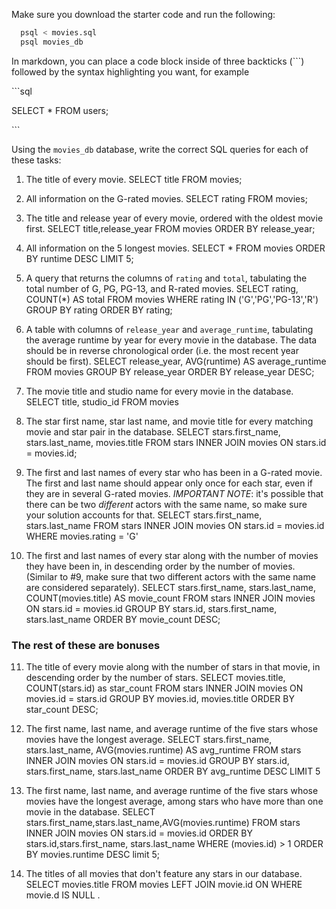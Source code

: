 Make sure you download the starter code and run the following:

```sh
  psql < movies.sql
  psql movies_db
```

In markdown, you can place a code block inside of three backticks (```) followed by the syntax highlighting you want, for example

\```sql

SELECT \* FROM users;

\```

Using the `movies_db` database, write the correct SQL queries for each of these tasks:

1.  The title of every movie.
SELECT title FROM movies;
2.  All information on the G-rated movies.
SELECT rating FROM movies;
3.  The title and release year of every movie, ordered with the
    oldest movie first.
SELECT title,release_year FROM movies ORDER BY release_year;
4.  All information on the 5 longest movies.
SELECT * FROM movies ORDER BY runtime DESC LIMIT 5;
5.  A query that returns the columns of `rating` and `total`, tabulating the
    total number of G, PG, PG-13, and R-rated movies.
SELECT rating, COUNT(*) AS total FROM movies WHERE rating IN ('G','PG','PG-13','R') GROUP BY rating ORDER BY rating;
6.  A table with columns of `release_year` and `average_runtime`,
    tabulating the average runtime by year for every movie in the database. The data should be in reverse chronological order (i.e. the most recent year should be first).
SELECT release_year, AVG(runtime) AS average_runtime FROM movies GROUP BY release_year ORDER BY release_year DESC;
7.  The movie title and studio name for every movie in the
    database.
SELECT title, studio_id FROM movies
8.  The star first name, star last name, and movie title for every
    matching movie and star pair in the database.
SELECT stars.first_name, stars.last_name, movies.title
FROM stars
INNER JOIN movies ON stars.id = movies.id;

9.  The first and last names of every star who has been in a G-rated movie. The first and last name should appear only once for each star, even if they are in several G-rated movies. *IMPORTANT NOTE*: it's possible that there can be two *different* actors with the same name, so make sure your solution accounts for that.
SELECT stars.first_name, stars.last_name
FROM stars
INNER JOIN movies ON stars.id = movies.id
WHERE movies.rating = 'G'
10. The first and last names of every star along with the number
    of movies they have been in, in descending order by the number of movies. (Similar to #9, make sure
    that two different actors with the same name are considered separately).
SELECT stars.first_name, stars.last_name, COUNT(movies.title) AS movie_count
FROM stars
INNER JOIN movies ON stars.id = movies.id
GROUP BY stars.id, stars.first_name, stars.last_name
ORDER BY  movie_count DESC;
### The rest of these are bonuses

11. The title of every movie along with the number of stars in
    that movie, in descending order by the number of stars.
SELECT movies.title, COUNT(stars.id) as star_count
FROM stars
INNER JOIN movies ON movies.id = stars.id
GROUP BY movies.id, movies.title
ORDER BY star_count DESC;
12. The first name, last name, and average runtime of the five
    stars whose movies have the longest average.
SELECT stars.first_name, stars.last_name, AVG(movies.runtime) AS avg_runtime
FROM stars
INNER JOIN movies ON stars.id = movies.id
GROUP BY stars.id, stars.first_name, stars.last_name
ORDER BY avg_runtime DESC
LIMIT 5
13. The first name, last name, and average runtime of the five
    stars whose movies have the longest average, among stars who have more than one movie in the database.
SELECT stars.first_name,stars.last_name,AVG(movies.runtime)
FROM stars
INNER JOIN movies ON stars.id = movies.id
ORDER BY stars.id,stars.first_name, stars.last_name
WHERE (movies.id) > 1
ORDER BY movies.runtime DESC
limit 5;

14. The titles of all movies that don't feature any stars in our
    database.
SELECT movies.title
FROM movies 
LEFT JOIN movie.id ON
WHERE movie.d IS NULL
.
